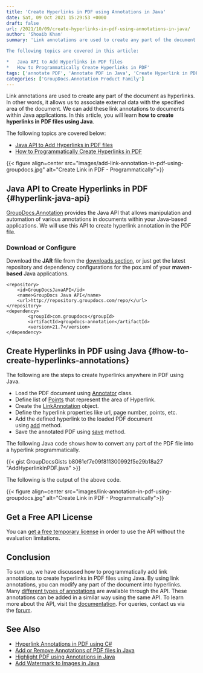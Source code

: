 ```yaml
---
title: 'Create Hyperlinks in PDF using Annotations in Java'
date: Sat, 09 Oct 2021 15:29:53 +0000
draft: false
url: /2021/10/09/create-hyperlinks-in-pdf-using-annotations-in-java/
author: 'Shoaib Khan'
summary: 'Link annotations are used to create any part of the document as hyperlink. In other words, it allows us to associate external data with the specified area of the document. We can add these link annotations to documents within Java applications. In this article, you will learn **how to create hyperlinks in PDF files using Java**.

The following topics are covered in this article:

*   Java API to Add Hyperlinks in PDF files
*   How to Programmatically Create Hyperlinks in PDF'
tags: ['annotate PDF', 'Annotate PDF in Java', 'Create Hyperlink in PDF', 'Link Annotation', 'Link Annotation in Java', 'Link Annotation in PDF']
categories: ['GroupDocs.Annotation Product Family']
---
```


Link annotations are used to create any part of the document as hyperlinks. In other words, it allows us to associate external data with the specified area of the document. We can add these link annotations to documents within Java applications. In this article, you will learn **how to create hyperlinks in PDF files using Java**.

The following topics are covered below:

*   [Java API to Add Hyperlinks in PDF files][1]
*   [How to Programmatically Create Hyperlinks in PDF][2]



{{< figure align=center src="images/add-link-annotation-in-pdf-using-groupdocs.jpg" alt="Create Link in PDF - Programmatically">}}


## Java API to Create Hyperlinks in PDF {#hyperlink-java-api}

[GroupDocs.Annotation][3] provides the Java API that allows manipulation and automation of various annotations in documents within your Java-based applications. We will use this API to create hyperlink annotation in the PDF file.

### Download or Configure

Download the **JAR** file from the [downloads section][4], or just get the latest repository and dependency configurations for the pox.xml of your **maven-based** Java applications.

```
<repository>
	<id>GroupDocsJavaAPI</id>
	<name>GroupDocs Java API</name>
	<url>http://repository.groupdocs.com/repo/</url>
</repository>
<dependency>
        <groupId>com.groupdocs</groupId>
        <artifactId>groupdocs-annotation</artifactId>
        <version>21.7</version> 
</dependency>
```

## Create Hyperlinks in PDF using Java {#how-to-create-hyperlinks-annotations}

The following are the steps to create hyperlinks anywhere in PDF using Java.

*   Load the PDF document using [Annotator][5] class.
*   Define list of [Points][6] that represent the area of Hyperlink.
*   Create the [LinkAnnotation][7] object.
*   Define the hyperlink properties like url, page number, points, etc.
*   Add the defined hyperlink to the loaded PDF document using [add][8] method.
*   Save the annotated PDF using [save][9] method.

The following Java code shows how to convert any part of the PDF file into a hyperlink programmatically.

{{< gist GroupDocsGists b8061ef7e09f811300992f5e29b18a27 "AddHyperlinkInPDF.java" >}}

The following is the output of the above code.



{{< figure align=center src="images/link-annotation-in-pdf-using-groupdocs.jpg" alt="Create Link in PDF - Programmatically">}}


## Get a Free API License

You can [get a free temporary license][10] in order to use the API without the evaluation limitations.

## Conclusion

To sum up, we have discussed how to programmatically add link annotations to create hyperlinks in PDF files using Java. By using link annotations, you can modify any part of the document into hyperlinks. Many [different types of annotations][11] are available through the API. These annotations can be added in a similar way using the same API. To learn more about the API, visit the [documentation][12]. For queries, contact us via the [forum][13].

## See Also

*   [Hyperlink Annotations in PDF using C#][14]
*   [Add or Remove Annotations of PDF files in Java][15]
*   [Highlight PDF using Annotations in Java][16]
*   [Add Watermark to Images in Java][17]







[1]: #hyperlink-java-api
[2]: #how-to-create-hyperlinks-annotations
[3]: https://products.groupdocs.com/annotation/java/
[4]: https://downloads.groupdocs.com/redaction
[5]: https://apireference.groupdocs.com/annotation/java/com.groupdocs.annotation/Annotator#Annotator(java.io.InputStream)
[6]: https://apireference.groupdocs.com/annotation/java/com.groupdocs.annotation.models/Point
[7]: https://apireference.groupdocs.com/annotation/java/com.groupdocs.annotation.models.annotationmodels/LinkAnnotation
[8]: https://apireference.groupdocs.com/annotation/java/com.groupdocs.annotation/Annotator#add(com.groupdocs.annotation.models.annotationmodels.AnnotationBase)
[9]: https://apireference.groupdocs.com/annotation/java/com.groupdocs.annotation/Annotator#save()
[10]: https://purchase.groupdocs.com/temporary-license
[11]: https://apireference.groupdocs.com/annotation/java/com.groupdocs.annotation.models.annotationmodels/package-frame
[12]: https://docs.groupdocs.com/redaction
[13]: https://forum.groupdocs.com/
[14]: https://blog.groupdocs.com/2021/10/16/create-hyperlinks-in-pdf-using-annotations-in-csharp/
[15]: https://blog.groupdocs.com/2021/04/18/annotate-pdf-files-using-java/
[16]: https://blog.groupdocs.com/2021/10/07/highlight-pdf-files-using-annotations-in-java/
[17]: https://blog.groupdocs.com/2020/09/15/add-watermark-to-images-in-java/

